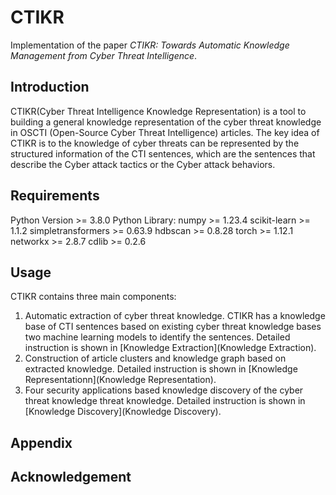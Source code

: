 # CTIKR

Implementation of the paper *CTIKR: Towards Automatic Knowledge Management from Cyber Threat Intelligence*.

## Introduction
CTIKR(Cyber Threat Intelligence Knowledge Representation) is a tool to building a general knowledge representation of the cyber threat knowledge in OSCTI (Open-Source Cyber
Threat Intelligence) articles. The key idea of CTIKR is to the knowledge of cyber threats can be represented by the structured information of the CTI sentences, which are the sentences that describe the Cyber attack tactics or the Cyber attack behaviors.

## Requirements
Python Version >= 3.8.0
Python Library:
numpy >= 1.23.4
scikit-learn >= 1.1.2
simpletransformers >= 0.63.9
hdbscan >= 0.8.28
torch >= 1.12.1
networkx >= 2.8.7
cdlib >= 0.2.6

## Usage
CTIKR contains three main components: 
1. Automatic extraction of cyber threat knowledge. CTIKR has a knowledge base of CTI sentences based on existing cyber threat knowledge bases two machine learning models to identify the sentences. Detailed instruction is shown in [Knowledge Extraction](Knowledge Extraction). 
2. Construction of article clusters and knowledge graph based on extracted knowledge. Detailed instruction is shown in [Knowledge Representationn](Knowledge Representation). 
3. Four security applications based knowledge discovery of the cyber threat knowledge threat knowledge. Detailed instruction is shown in [Knowledge Discovery](Knowledge Discovery). 

## Appendix

## Acknowledgement

